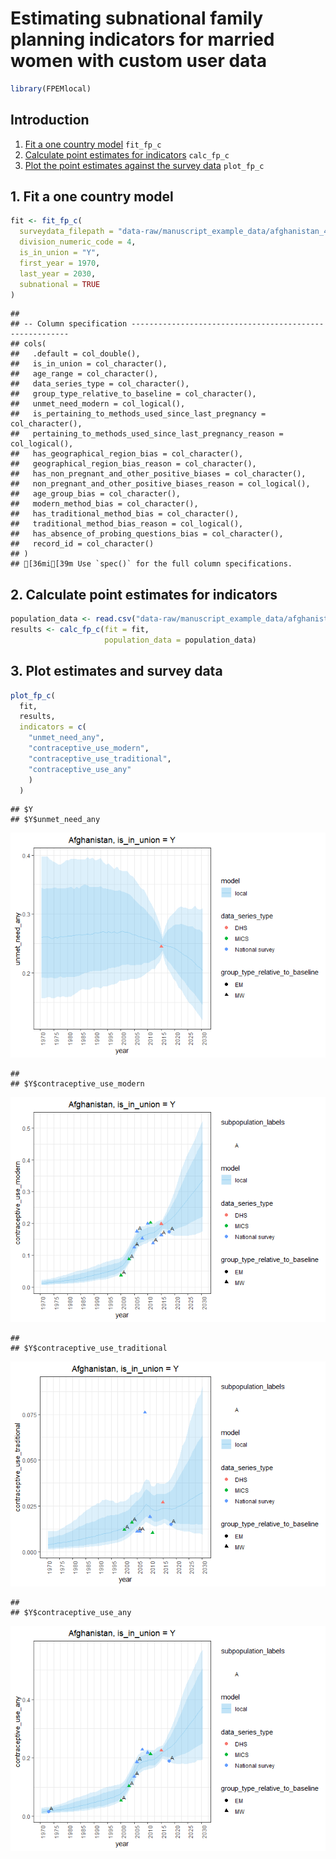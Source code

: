 Estimating subnational family planning indicators for married women with
custom user data
================

``` r
library(FPEMlocal)
```

## Introduction

1.  [Fit a one country model](#fit) `fit_fp_c`
2.  [Calculate point estimates for indicators](#results) `calc_fp_c`
3.  [Plot the point estimates against the survey data](#plot)
    `plot_fp_c`

## <a name="fit"></a>

## 1\. Fit a one country model

``` r
fit <- fit_fp_c(
  surveydata_filepath = "data-raw/manuscript_example_data/afghanistan_4_married_example.csv",
  division_numeric_code = 4,
  is_in_union = "Y",
  first_year = 1970,
  last_year = 2030,
  subnational = TRUE
)
```

    ## 
    ## -- Column specification --------------------------------------------------------
    ## cols(
    ##   .default = col_double(),
    ##   is_in_union = col_character(),
    ##   age_range = col_character(),
    ##   data_series_type = col_character(),
    ##   group_type_relative_to_baseline = col_character(),
    ##   unmet_need_modern = col_logical(),
    ##   is_pertaining_to_methods_used_since_last_pregnancy = col_character(),
    ##   pertaining_to_methods_used_since_last_pregnancy_reason = col_logical(),
    ##   has_geographical_region_bias = col_character(),
    ##   geographical_region_bias_reason = col_character(),
    ##   has_non_pregnant_and_other_positive_biases = col_character(),
    ##   non_pregnant_and_other_positive_biases_reason = col_logical(),
    ##   age_group_bias = col_character(),
    ##   modern_method_bias = col_character(),
    ##   has_traditional_method_bias = col_character(),
    ##   traditional_method_bias_reason = col_logical(),
    ##   has_absence_of_probing_questions_bias = col_character(),
    ##   record_id = col_character()
    ## )
    ## [36mi[39m Use `spec()` for the full column specifications.

## <a name="results"></a>

## 2\. Calculate point estimates for indicators

``` r
population_data <- read.csv("data-raw/manuscript_example_data/afghanistan_4_married_popdata_example.csv")
results <- calc_fp_c(fit = fit,
                     population_data = population_data)
```

## <a name="plot"></a>

## 3\. Plot estimates and survey data

``` r
plot_fp_c(
  fit,
  results,
  indicators = c(
    "unmet_need_any",
    "contraceptive_use_modern",
    "contraceptive_use_traditional",
    "contraceptive_use_any"
    )
  )
```

    ## $Y
    ## $Y$unmet_need_any

![](subnational_files/figure-gfm/unnamed-chunk-4-1.png)<!-- -->

    ## 
    ## $Y$contraceptive_use_modern

![](subnational_files/figure-gfm/unnamed-chunk-4-2.png)<!-- -->

    ## 
    ## $Y$contraceptive_use_traditional

![](subnational_files/figure-gfm/unnamed-chunk-4-3.png)<!-- -->

    ## 
    ## $Y$contraceptive_use_any

![](subnational_files/figure-gfm/unnamed-chunk-4-4.png)<!-- -->
